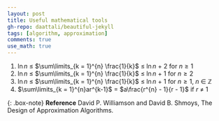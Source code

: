 ```yaml
---
layout: post
title: Useful mathematical tools
gh-repo: daattali/beautiful-jekyll
tags: [algorithm, approximation]
comments: true
use_math: true
---
```


1. $\ln n$ $\le$ $\sum\limits_{k = 1}^{n} \frac{1}{k}$ $\le$ $\ln n$ $+$ $2$ for $n \ge 1$
2. $\ln n$ $\le$ $\sum\limits_{k = 1}^{n} \frac{1}{k}$ $\le$ $\ln n$ $+$ $1$ for $n \ge 2$
3. $\ln n$ $\le$ $\sum\limits_{k = 1}^{n} \frac{1}{k}$ $\le$ $\ln n$ $+$ $1$ for $n \ge 1$, $n$ $\in$ $\mathbb{Z}$
4. $\sum\limits_{k = 1}^{n}ar^{k-1}$ $=$ $a\frac{r^{n} - 1}{r - 1}$ if $r$ $\neq$ $1$

{: .box-note}
**Reference** David P. Williamson and David B. Shmoys, The Design of Approximation Algorithms.